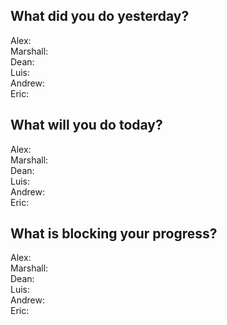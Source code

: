 ## What did you do yesterday?
Alex: <br>
Marshall: <br>
Dean: <br>
Luis: <br>
Andrew: <br>
Eric: <br>
## What will you do today?
Alex: <br>
Marshall: <br>
Dean: <br>
Luis: <br>
Andrew: <br>
Eric: <br>
## What is blocking your progress?
Alex: <br>
Marshall: <br>
Dean: <br>
Luis: <br>
Andrew: <br>
Eric: <br>